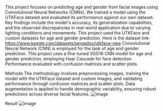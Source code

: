 This project focuses on predicting age and gender from facial images using Convolutional Neural Networks (CNNs). We trained a model using the UTKFace dataset and evaluated its performance against our own dataset. Key findings include the model's accuracy, its generalization capabilities, and the observed discrepancies in real-world application due to varying lighting conditions and movements.
This project used the UTKFace and custom datasets for age and gender prediction.
Here is the dataset link-https://www.kaggle.com/datasets/jangedoo/utkface-new
Convolutional Neural Network (CNN) is employed for the task of age and gender prediction. 
This project uses a fine-tuned VGG16 CNN model for age and gender prediction, employing Haar Cascade for face detection.
Performance evaluated with confusion matrices and scatter plots.

Methods
The methodology involves preprocessing images, training the model with the UTKFace dataset and custom images, and validating performance through confusion matrices and scatter plots. Data augmentation is applied to handle demographic variability, ensuring robust predictions across diverse facial features.
![image](https://github.com/user-attachments/assets/15047fe3-d26d-42c0-b694-31079bce288b)

Result
![image](https://github.com/user-attachments/assets/3fbd50ec-6b1c-4bd7-8f8e-ea3c0d88c431)






